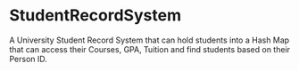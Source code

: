 # StudentRecordSystem
A University Student Record System that can hold students into a Hash Map that can access their Courses, GPA, Tuition and find students based on their Person ID.
